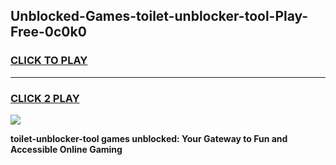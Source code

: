 
## Unblocked-Games-toilet-unblocker-tool-Play-Free-0c0k0
<h3>
<a href="https://premium76.site?title=toilet-unblocker-tool&ref=10A">CLICK TO PLAY</a></h3>
<hr>

<h3>
<a href="https://premium76.site?title=toilet-unblocker-tool&ref=10A">CLICK 2 PLAY</a>
  
</h3>

<a href="https://premium76.site?title=toilet-unblocker-tool&ref=10A"><img src="https://clearcache.store/games.png"></a>


**toilet-unblocker-tool games unblocked: Your Gateway to Fun and Accessible Online Gaming**

